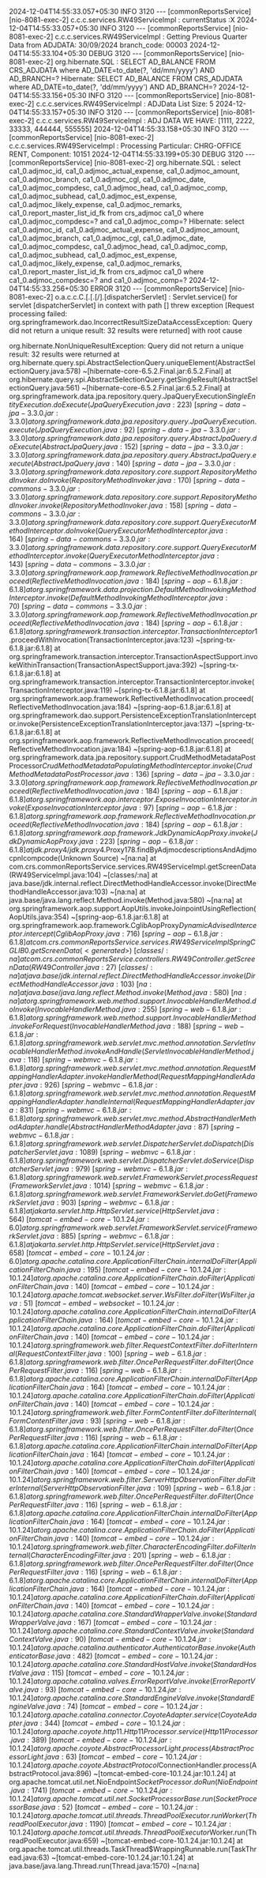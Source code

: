 2024-12-04T14:55:33.057+05:30  INFO 3120 --- [commonReportsService] [nio-8081-exec-2] c.c.c.services.RW49ServiceImpl           : currentStatus :X
2024-12-04T14:55:33.057+05:30  INFO 3120 --- [commonReportsService] [nio-8081-exec-2] c.c.c.services.RW49ServiceImpl           : Getting Previous Quarter Data from ADJDATA: 30/09/2024 branch_code: 00003
2024-12-04T14:55:33.104+05:30 DEBUG 3120 --- [commonReportsService] [nio-8081-exec-2] org.hibernate.SQL                        : 
    SELECT
        AD_BALANCE
    FROM
        CRS_ADJDATA
    where
        AD_DATE=to_date(?, 'dd/mm/yyyy')
        AND AD_BRANCH=?
Hibernate: 
    SELECT
        AD_BALANCE
    FROM
        CRS_ADJDATA
    where
        AD_DATE=to_date(?, 'dd/mm/yyyy')
        AND AD_BRANCH=?
2024-12-04T14:55:33.156+05:30  INFO 3120 --- [commonReportsService] [nio-8081-exec-2] c.c.c.services.RW49ServiceImpl           : ADJData List Size: 5
2024-12-04T14:55:33.157+05:30  INFO 3120 --- [commonReportsService] [nio-8081-exec-2] c.c.c.services.RW49ServiceImpl           : ADJ DATA WE HAVE: [1111, 2222, 33333, 444444, 555555]
2024-12-04T14:55:33.158+05:30  INFO 3120 --- [commonReportsService] [nio-8081-exec-2] c.c.c.services.RW49ServiceImpl           : Processing Particular: CHRG-OFFICE RENT, Component: 10151
2024-12-04T14:55:33.199+05:30 DEBUG 3120 --- [commonReportsService] [nio-8081-exec-2] org.hibernate.SQL                        : 
    select
        ca1_0.adjmoc_id,
        ca1_0.adjmoc_actual_expense,
        ca1_0.adjmoc_amount,
        ca1_0.adjmoc_branch,
        ca1_0.adjmoc_cgl,
        ca1_0.adjmoc_date,
        ca1_0.adjmoc_compdesc,
        ca1_0.adjmoc_head,
        ca1_0.adjmoc_comp,
        ca1_0.adjmoc_subhead,
        ca1_0.adjmoc_est_expense,
        ca1_0.adjmoc_likely_expense,
        ca1_0.adjmoc_remarks,
        ca1_0.report_master_list_id_fk
    from
        crs_adjmoc ca1_0
    where
        ca1_0.adjmoc_compdesc=?
        and ca1_0.adjmoc_comp=?
Hibernate: 
    select
        ca1_0.adjmoc_id,
        ca1_0.adjmoc_actual_expense,
        ca1_0.adjmoc_amount,
        ca1_0.adjmoc_branch,
        ca1_0.adjmoc_cgl,
        ca1_0.adjmoc_date,
        ca1_0.adjmoc_compdesc,
        ca1_0.adjmoc_head,
        ca1_0.adjmoc_comp,
        ca1_0.adjmoc_subhead,
        ca1_0.adjmoc_est_expense,
        ca1_0.adjmoc_likely_expense,
        ca1_0.adjmoc_remarks,
        ca1_0.report_master_list_id_fk
    from
        crs_adjmoc ca1_0
    where
        ca1_0.adjmoc_compdesc=?
        and ca1_0.adjmoc_comp=?
2024-12-04T14:55:33.256+05:30 ERROR 3120 --- [commonReportsService] [nio-8081-exec-2] o.a.c.c.C.[.[.[/].[dispatcherServlet]    : Servlet.service() for servlet [dispatcherServlet] in context with path [] threw exception [Request processing failed: org.springframework.dao.IncorrectResultSizeDataAccessException: Query did not return a unique result: 32 results were returned] with root cause

org.hibernate.NonUniqueResultException: Query did not return a unique result: 32 results were returned
        at org.hibernate.query.spi.AbstractSelectionQuery.uniqueElement(AbstractSelectionQuery.java:578) ~[hibernate-core-6.5.2.Final.jar:6.5.2.Final]
        at org.hibernate.query.spi.AbstractSelectionQuery.getSingleResult(AbstractSelectionQuery.java:561) ~[hibernate-core-6.5.2.Final.jar:6.5.2.Final]
        at org.springframework.data.jpa.repository.query.JpaQueryExecution$SingleEntityExecution.doExecute(JpaQueryExecution.java:223) ~[spring-data-jpa-3.3.0.jar:3.3.0]
        at org.springframework.data.jpa.repository.query.JpaQueryExecution.execute(JpaQueryExecution.java:92) ~[spring-data-jpa-3.3.0.jar:3.3.0]
        at org.springframework.data.jpa.repository.query.AbstractJpaQuery.doExecute(AbstractJpaQuery.java:152) ~[spring-data-jpa-3.3.0.jar:3.3.0]
        at org.springframework.data.jpa.repository.query.AbstractJpaQuery.execute(AbstractJpaQuery.java:140) ~[spring-data-jpa-3.3.0.jar:3.3.0]
        at org.springframework.data.repository.core.support.RepositoryMethodInvoker.doInvoke(RepositoryMethodInvoker.java:170) ~[spring-data-commons-3.3.0.jar:3.3.0]
        at org.springframework.data.repository.core.support.RepositoryMethodInvoker.invoke(RepositoryMethodInvoker.java:158) ~[spring-data-commons-3.3.0.jar:3.3.0]
        at org.springframework.data.repository.core.support.QueryExecutorMethodInterceptor.doInvoke(QueryExecutorMethodInterceptor.java:164) ~[spring-data-commons-3.3.0.jar:3.3.0]
        at org.springframework.data.repository.core.support.QueryExecutorMethodInterceptor.invoke(QueryExecutorMethodInterceptor.java:143) ~[spring-data-commons-3.3.0.jar:3.3.0]
        at org.springframework.aop.framework.ReflectiveMethodInvocation.proceed(ReflectiveMethodInvocation.java:184) ~[spring-aop-6.1.8.jar:6.1.8]
        at org.springframework.data.projection.DefaultMethodInvokingMethodInterceptor.invoke(DefaultMethodInvokingMethodInterceptor.java:70) ~[spring-data-commons-3.3.0.jar:3.3.0]
        at org.springframework.aop.framework.ReflectiveMethodInvocation.proceed(ReflectiveMethodInvocation.java:184) ~[spring-aop-6.1.8.jar:6.1.8]
        at org.springframework.transaction.interceptor.TransactionInterceptor$1.proceedWithInvocation(TransactionInterceptor.java:123) ~[spring-tx-6.1.8.jar:6.1.8]
        at org.springframework.transaction.interceptor.TransactionAspectSupport.invokeWithinTransaction(TransactionAspectSupport.java:392) ~[spring-tx-6.1.8.jar:6.1.8]
        at org.springframework.transaction.interceptor.TransactionInterceptor.invoke(TransactionInterceptor.java:119) ~[spring-tx-6.1.8.jar:6.1.8]
        at org.springframework.aop.framework.ReflectiveMethodInvocation.proceed(ReflectiveMethodInvocation.java:184) ~[spring-aop-6.1.8.jar:6.1.8]
        at org.springframework.dao.support.PersistenceExceptionTranslationInterceptor.invoke(PersistenceExceptionTranslationInterceptor.java:137) ~[spring-tx-6.1.8.jar:6.1.8]
        at org.springframework.aop.framework.ReflectiveMethodInvocation.proceed(ReflectiveMethodInvocation.java:184) ~[spring-aop-6.1.8.jar:6.1.8]
        at org.springframework.data.jpa.repository.support.CrudMethodMetadataPostProcessor$CrudMethodMetadataPopulatingMethodInterceptor.invoke(CrudMethodMetadataPostProcessor.java:136) ~[spring-data-jpa-3.3.0.jar:3.3.0]
        at org.springframework.aop.framework.ReflectiveMethodInvocation.proceed(ReflectiveMethodInvocation.java:184) ~[spring-aop-6.1.8.jar:6.1.8]
        at org.springframework.aop.interceptor.ExposeInvocationInterceptor.invoke(ExposeInvocationInterceptor.java:97) ~[spring-aop-6.1.8.jar:6.1.8]
        at org.springframework.aop.framework.ReflectiveMethodInvocation.proceed(ReflectiveMethodInvocation.java:184) ~[spring-aop-6.1.8.jar:6.1.8]
        at org.springframework.aop.framework.JdkDynamicAopProxy.invoke(JdkDynamicAopProxy.java:223) ~[spring-aop-6.1.8.jar:6.1.8]
        at jdk.proxy4/jdk.proxy4.$Proxy178.findByAdjmocdescriptionsAndAdjmocpnlcompcode(Unknown Source) ~[na:na]
        at com.crs.commonReportsService.services.RW49ServiceImpl.getScreenData(RW49ServiceImpl.java:104) ~[classes/:na]
        at java.base/jdk.internal.reflect.DirectMethodHandleAccessor.invoke(DirectMethodHandleAccessor.java:103) ~[na:na]
        at java.base/java.lang.reflect.Method.invoke(Method.java:580) ~[na:na]
        at org.springframework.aop.support.AopUtils.invokeJoinpointUsingReflection(AopUtils.java:354) ~[spring-aop-6.1.8.jar:6.1.8]
        at org.springframework.aop.framework.CglibAopProxy$DynamicAdvisedInterceptor.intercept(CglibAopProxy.java:716) ~[spring-aop-6.1.8.jar:6.1.8]
        at com.crs.commonReportsService.services.RW49ServiceImpl$$SpringCGLIB$$0.getScreenData(<generated>) ~[classes/:na]
        at com.crs.commonReportsService.controllers.RW49Controller.getScreenData(RW49Controller.java:27) ~[classes/:na]
        at java.base/jdk.internal.reflect.DirectMethodHandleAccessor.invoke(DirectMethodHandleAccessor.java:103) ~[na:na]
        at java.base/java.lang.reflect.Method.invoke(Method.java:580) ~[na:na]
        at org.springframework.web.method.support.InvocableHandlerMethod.doInvoke(InvocableHandlerMethod.java:255) ~[spring-web-6.1.8.jar:6.1.8]
        at org.springframework.web.method.support.InvocableHandlerMethod.invokeForRequest(InvocableHandlerMethod.java:188) ~[spring-web-6.1.8.jar:6.1.8]
        at org.springframework.web.servlet.mvc.method.annotation.ServletInvocableHandlerMethod.invokeAndHandle(ServletInvocableHandlerMethod.java:118) ~[spring-webmvc-6.1.8.jar:6.1.8]
        at org.springframework.web.servlet.mvc.method.annotation.RequestMappingHandlerAdapter.invokeHandlerMethod(RequestMappingHandlerAdapter.java:926) ~[spring-webmvc-6.1.8.jar:6.1.8]
        at org.springframework.web.servlet.mvc.method.annotation.RequestMappingHandlerAdapter.handleInternal(RequestMappingHandlerAdapter.java:831) ~[spring-webmvc-6.1.8.jar:6.1.8]
        at org.springframework.web.servlet.mvc.method.AbstractHandlerMethodAdapter.handle(AbstractHandlerMethodAdapter.java:87) ~[spring-webmvc-6.1.8.jar:6.1.8]
        at org.springframework.web.servlet.DispatcherServlet.doDispatch(DispatcherServlet.java:1089) ~[spring-webmvc-6.1.8.jar:6.1.8]
        at org.springframework.web.servlet.DispatcherServlet.doService(DispatcherServlet.java:979) ~[spring-webmvc-6.1.8.jar:6.1.8]
        at org.springframework.web.servlet.FrameworkServlet.processRequest(FrameworkServlet.java:1014) ~[spring-webmvc-6.1.8.jar:6.1.8]
        at org.springframework.web.servlet.FrameworkServlet.doGet(FrameworkServlet.java:903) ~[spring-webmvc-6.1.8.jar:6.1.8]
        at jakarta.servlet.http.HttpServlet.service(HttpServlet.java:564) ~[tomcat-embed-core-10.1.24.jar:6.0]
        at org.springframework.web.servlet.FrameworkServlet.service(FrameworkServlet.java:885) ~[spring-webmvc-6.1.8.jar:6.1.8]
        at jakarta.servlet.http.HttpServlet.service(HttpServlet.java:658) ~[tomcat-embed-core-10.1.24.jar:6.0]
        at org.apache.catalina.core.ApplicationFilterChain.internalDoFilter(ApplicationFilterChain.java:195) ~[tomcat-embed-core-10.1.24.jar:10.1.24]
        at org.apache.catalina.core.ApplicationFilterChain.doFilter(ApplicationFilterChain.java:140) ~[tomcat-embed-core-10.1.24.jar:10.1.24]
        at org.apache.tomcat.websocket.server.WsFilter.doFilter(WsFilter.java:51) ~[tomcat-embed-websocket-10.1.24.jar:10.1.24]
        at org.apache.catalina.core.ApplicationFilterChain.internalDoFilter(ApplicationFilterChain.java:164) ~[tomcat-embed-core-10.1.24.jar:10.1.24]
        at org.apache.catalina.core.ApplicationFilterChain.doFilter(ApplicationFilterChain.java:140) ~[tomcat-embed-core-10.1.24.jar:10.1.24]
        at org.springframework.web.filter.RequestContextFilter.doFilterInternal(RequestContextFilter.java:100) ~[spring-web-6.1.8.jar:6.1.8]
        at org.springframework.web.filter.OncePerRequestFilter.doFilter(OncePerRequestFilter.java:116) ~[spring-web-6.1.8.jar:6.1.8]
        at org.apache.catalina.core.ApplicationFilterChain.internalDoFilter(ApplicationFilterChain.java:164) ~[tomcat-embed-core-10.1.24.jar:10.1.24]
        at org.apache.catalina.core.ApplicationFilterChain.doFilter(ApplicationFilterChain.java:140) ~[tomcat-embed-core-10.1.24.jar:10.1.24]
        at org.springframework.web.filter.FormContentFilter.doFilterInternal(FormContentFilter.java:93) ~[spring-web-6.1.8.jar:6.1.8]
        at org.springframework.web.filter.OncePerRequestFilter.doFilter(OncePerRequestFilter.java:116) ~[spring-web-6.1.8.jar:6.1.8]
        at org.apache.catalina.core.ApplicationFilterChain.internalDoFilter(ApplicationFilterChain.java:164) ~[tomcat-embed-core-10.1.24.jar:10.1.24]
        at org.apache.catalina.core.ApplicationFilterChain.doFilter(ApplicationFilterChain.java:140) ~[tomcat-embed-core-10.1.24.jar:10.1.24]
        at org.springframework.web.filter.ServerHttpObservationFilter.doFilterInternal(ServerHttpObservationFilter.java:109) ~[spring-web-6.1.8.jar:6.1.8]
        at org.springframework.web.filter.OncePerRequestFilter.doFilter(OncePerRequestFilter.java:116) ~[spring-web-6.1.8.jar:6.1.8]
        at org.apache.catalina.core.ApplicationFilterChain.internalDoFilter(ApplicationFilterChain.java:164) ~[tomcat-embed-core-10.1.24.jar:10.1.24]
        at org.apache.catalina.core.ApplicationFilterChain.doFilter(ApplicationFilterChain.java:140) ~[tomcat-embed-core-10.1.24.jar:10.1.24]
        at org.springframework.web.filter.CharacterEncodingFilter.doFilterInternal(CharacterEncodingFilter.java:201) ~[spring-web-6.1.8.jar:6.1.8]
        at org.springframework.web.filter.OncePerRequestFilter.doFilter(OncePerRequestFilter.java:116) ~[spring-web-6.1.8.jar:6.1.8]
        at org.apache.catalina.core.ApplicationFilterChain.internalDoFilter(ApplicationFilterChain.java:164) ~[tomcat-embed-core-10.1.24.jar:10.1.24]
        at org.apache.catalina.core.ApplicationFilterChain.doFilter(ApplicationFilterChain.java:140) ~[tomcat-embed-core-10.1.24.jar:10.1.24]
        at org.apache.catalina.core.StandardWrapperValve.invoke(StandardWrapperValve.java:167) ~[tomcat-embed-core-10.1.24.jar:10.1.24]
        at org.apache.catalina.core.StandardContextValve.invoke(StandardContextValve.java:90) ~[tomcat-embed-core-10.1.24.jar:10.1.24]
        at org.apache.catalina.authenticator.AuthenticatorBase.invoke(AuthenticatorBase.java:482) ~[tomcat-embed-core-10.1.24.jar:10.1.24]
        at org.apache.catalina.core.StandardHostValve.invoke(StandardHostValve.java:115) ~[tomcat-embed-core-10.1.24.jar:10.1.24]
        at org.apache.catalina.valves.ErrorReportValve.invoke(ErrorReportValve.java:93) ~[tomcat-embed-core-10.1.24.jar:10.1.24]
        at org.apache.catalina.core.StandardEngineValve.invoke(StandardEngineValve.java:74) ~[tomcat-embed-core-10.1.24.jar:10.1.24]
        at org.apache.catalina.connector.CoyoteAdapter.service(CoyoteAdapter.java:344) ~[tomcat-embed-core-10.1.24.jar:10.1.24]
        at org.apache.coyote.http11.Http11Processor.service(Http11Processor.java:389) ~[tomcat-embed-core-10.1.24.jar:10.1.24]
        at org.apache.coyote.AbstractProcessorLight.process(AbstractProcessorLight.java:63) ~[tomcat-embed-core-10.1.24.jar:10.1.24]
        at org.apache.coyote.AbstractProtocol$ConnectionHandler.process(AbstractProtocol.java:896) ~[tomcat-embed-core-10.1.24.jar:10.1.24]
        at org.apache.tomcat.util.net.NioEndpoint$SocketProcessor.doRun(NioEndpoint.java:1741) ~[tomcat-embed-core-10.1.24.jar:10.1.24]
        at org.apache.tomcat.util.net.SocketProcessorBase.run(SocketProcessorBase.java:52) ~[tomcat-embed-core-10.1.24.jar:10.1.24]
        at org.apache.tomcat.util.threads.ThreadPoolExecutor.runWorker(ThreadPoolExecutor.java:1190) ~[tomcat-embed-core-10.1.24.jar:10.1.24]
        at org.apache.tomcat.util.threads.ThreadPoolExecutor$Worker.run(ThreadPoolExecutor.java:659) ~[tomcat-embed-core-10.1.24.jar:10.1.24]
        at org.apache.tomcat.util.threads.TaskThread$WrappingRunnable.run(TaskThread.java:63) ~[tomcat-embed-core-10.1.24.jar:10.1.24]
        at java.base/java.lang.Thread.run(Thread.java:1570) ~[na:na]

